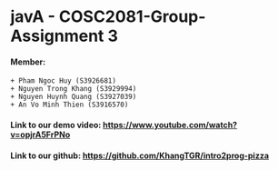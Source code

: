 # javA - COSC2081-Group-Assignment 3

#### Member:

    + Pham Ngoc Huy (S3926681)
    + Nguyen Trong Khang (S3929994)
    + Nguyen Huynh Quang (S3927039)
    + An Vo Minh Thien (S3916570)

#### Link to our demo video: https://www.youtube.com/watch?v=opjrA5FrPNo

#### Link to our github: https://github.com/KhangTGR/intro2prog-pizza 
